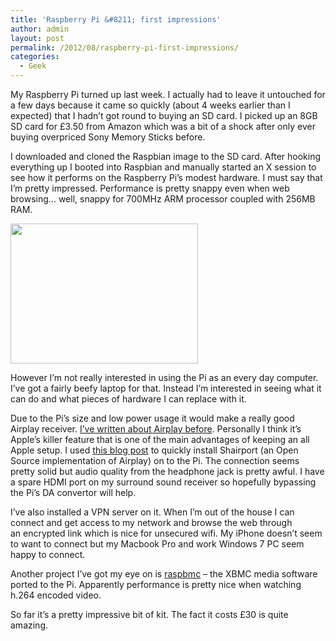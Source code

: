 ```yaml
---
title: 'Raspberry Pi &#8211; first impressions'
author: admin
layout: post
permalink: /2012/08/raspberry-pi-first-impressions/
categories:
  - Geek
---
```

My Raspberry Pi turned up last week. I actually had to leave it untouched for a few days because it came so quickly (about 4 weeks earlier than I expected) that I hadn&#8217;t got round to buying an SD card. I picked up an 8GB SD card for £3.50 from Amazon which was a bit of a shock after only ever buying overpriced Sony Memory Sticks before.

I downloaded and cloned the Raspbian image to the SD card. After hooking everything up I booted into Raspbian and manually started an X session to see how it performs on the Raspberry Pi&#8217;s modest hardware. I must say that I&#8217;m pretty impressed. Performance is pretty snappy even when web browsing&#8230; well, snappy for 700MHz ARM processor coupled with 256MB RAM.

[<img class="alignnone size-medium wp-image-447" title="pi" src="http://www.louishoughton.com/wp-content/uploads/2012/08/photo-300x224.jpg" alt="" width="300" height="224" />][1]

However I&#8217;m not really interested in using the Pi as an every day computer. I&#8217;ve got a fairly beefy laptop for that. Instead I&#8217;m interested in seeing what it can do and what pieces of hardware I can replace with it.

Due to the Pi&#8217;s size and low power usage it would make a really good Airplay receiver. [I&#8217;ve written about Airplay before][2]. Personally I think it&#8217;s Apple&#8217;s killer feature that is one of the main advantages of keeping an all Apple setup. I used [this blog post][3] to quickly install Shairport (an Open Source implementation of Airplay) on to the Pi. The connection seems pretty solid but audio quality from the headphone jack is pretty awful. I have a spare HDMI port on my surround sound receiver so hopefully bypassing the Pi&#8217;s DA convertor will help.

I&#8217;ve also installed a VPN server on it. When I&#8217;m out of the house I can connect and get access to my network and browse the web through an encrypted link which is nice for unsecured wifi. My iPhone doesn&#8217;t seem to want to connect but my Macbook Pro and work Windows 7 PC seem happy to connect.

Another project I&#8217;ve got my eye on is [raspbmc][4] &#8211; the XBMC media software ported to the Pi. Apparently performance is pretty nice when watching h.264 encoded video.

So far it&#8217;s a pretty impressive bit of kit. The fact it costs £30 is quite amazing.

 [1]: http://www.louishoughton.com/wp-content/uploads/2012/08/photo.jpg
 [2]: http://www.louishoughton.com/2011/04/27/shairport-apple-airplay-streaming-for-free/
 [3]: http://tomsolari.id.au/post/27169019561/airplay-music-streaming-on-raspberry-pi?6d1a9dd8
 [4]: http://www.raspbmc.com/